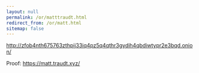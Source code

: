 ```yaml
---
layout: null
permalink: /or/matttraudt.html
redirect_from: /or/matt.html
sitemap: false
---
```


http://zfob4nth675763zthpij33iq4pz5q4qthr3gydih4qbdiwtypr2e3bqd.onion/

Proof: https://matt.traudt.xyz/

